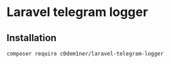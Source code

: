 # Laravel telegram logger

## Installation 

```composer require c0dem1ner/laravel-telegram-logger```
